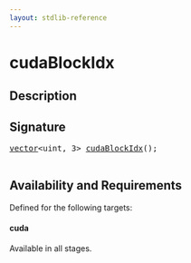 ```yaml
---
layout: stdlib-reference
---
```


# cudaBlockIdx

## Description





## Signature 

<pre>
<a href="/stdlib-reference/types/vector/index" class="code_type">vector</a>&lt;<span class="code_keyword">uint</span>, 3&gt; <a href="/stdlib-reference/global-decls/cudaBlockIdx">cudaBlockIdx</a>();

</pre>

## Availability and Requirements

Defined for the following targets:

#### cuda
Available in all stages.



